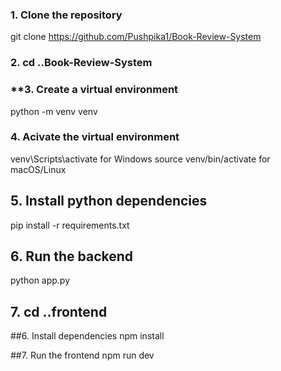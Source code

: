 ### **1. Clone the repository**

git clone https://github.com/Pushpika1/Book-Review-System

### **2. cd ..Book-Review-System**

### **3. Create a virtual environment

python -m venv venv

### **4. Acivate the virtual environment**

venv\Scripts\activate for Windows
source venv/bin/activate for macOS/Linux

## **5. Install python dependencies**

pip install -r requirements.txt

## **6. Run the backend**

python app.py

## **7. cd ..frontend**

##6. Install dependencies
npm install

##7. Run the frontend
npm run dev
